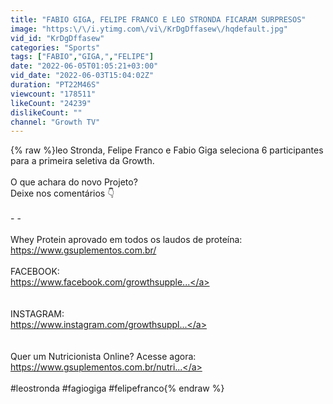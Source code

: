 ```yaml
---
title: "FABIO GIGA, FELIPE FRANCO E LEO STRONDA FICARAM SURPRESOS"
image: "https:\/\/i.ytimg.com\/vi\/KrDgDffasew\/hqdefault.jpg"
vid_id: "KrDgDffasew"
categories: "Sports"
tags: ["FABIO","GIGA,","FELIPE"]
date: "2022-06-05T01:05:21+03:00"
vid_date: "2022-06-03T15:04:02Z"
duration: "PT22M46S"
viewcount: "178511"
likeCount: "24239"
dislikeCount: ""
channel: "Growth TV"
---
```

{% raw %}leo Stronda, Felipe Franco e Fabio Giga seleciona 6 participantes para a primeira seletiva da Growth.<br /><br />O que achara do novo Projeto?<br />Deixe nos comentários  👇<br /><br />- - <br /><br />Whey Protein aprovado em todos os laudos de proteína:<br /><a rel="nofollow" target="blank" href="https://www.gsuplementos.com.br/">https://www.gsuplementos.com.br/</a><br /> <br />FACEBOOK:<br /><a rel="nofollow" target="blank" href="https://www.facebook.com/growthsupple...">https://www.facebook.com/growthsupple...</a><br /><br /><br />INSTAGRAM:<br /><a rel="nofollow" target="blank" href="https://www.instagram.com/growthsuppl...">https://www.instagram.com/growthsuppl...</a><br /><br /><br />Quer um Nutricionista Online? Acesse agora:<br /><a rel="nofollow" target="blank" href="https://www.gsuplementos.com.br/nutri...">https://www.gsuplementos.com.br/nutri...</a><br /><br />#leostronda  #fagiogiga #felipefranco{% endraw %}
